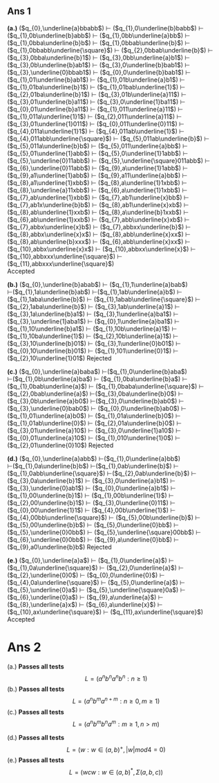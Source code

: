 
## Ans 1
**(a.)** ($q_{0},\underline{a}bbabb$) $\vdash$ ($q_{1},0\underline{b}babb$) $\vdash$ ($q_{1},0b\underline{b}abb$) $\vdash$ ($q_{1},0bb\underline{a}bb$) $\vdash$  ($q_{1},0bba\underline{b}b$) $\vdash$ ($q_{1},0bbab\underline{b}$) $\vdash$ ($q_{1},0bbabb\underline{\square}$) $\vdash$ ($q_{2},0bbab\underline{b}$) $\vdash$ ($q_{3},0bba\underline{b}1$) $\vdash$ ($q_{3},0bb\underline{a}b1$) $\vdash$ ($q_{3},0b\underline{b}ab1$) $\vdash$ ($q_{3},0\underline{b}bab1$) $\vdash$ ($q_{3},\underline{0}bbab1$) $\vdash$ ($q_{0},0\underline{b}bab1$) $\vdash$ ($q_{1},01\underline{b}ab1$) $\vdash$ ($q_{1},01b\underline{a}b1$) $\vdash$ ($q_{1},01ba\underline{b}1$) $\vdash$ ($q_{1},01bab\underline{1}$) $\vdash$ ($q_{2},01ba\underline{b}1$) $\vdash$ ($q_{3},01b\underline{a}11$) $\vdash$ ($q_{3},01\underline{b}a11$) $\vdash$ ($q_{3},0\underline{1}ba11$) $\vdash$ ($q_{0},01\underline{b}a11$) $\vdash$ ($q_{1},011\underline{a}11$) $\vdash$ ($q_{1},011a\underline{1}1$) $\vdash$ ($q_{2},011\underline{a}11$) $\vdash$ ($q_{3},01\underline{1}011$) $\vdash$ ($q_{0},011\underline{0}11$) $\vdash$ ($q_{4},011a\underline{1}1$) $\vdash$ ($q_{4},011ab\underline{1}$) $\vdash$ ($q_{4},011abb\underline{\square}$) $\vdash$ ($q_{5},011ab\underline{b}$) $\vdash$ ($q_{5},011a\underline{b}b$) $\vdash$ ($q_{5},011\underline{a}bb$) $\vdash$ ($q_{5},01\underline{1}abb$) $\vdash$ ($q_{5},0\underline{1}1abb$) $\vdash$ ($q_{5},\underline{0}11abb$) $\vdash$ ($q_{5},\underline{\square}011abb$) $\vdash$ ($q_{6},\underline{0}11abb$) $\vdash$ ($q_{9},a\underline{1}1abb$) $\vdash$ ($q_{9},a1\underline{1}abb$) $\vdash$ ($q_{9},a11\underline{a}bb$) $\vdash$ ($q_{8},a1\underline{1}xbb$) $\vdash$ ($q_{8},a\underline{1}1xbb$) $\vdash$ ($q_{8},\underline{a}11xbb$) $\vdash$ ($q_{6},a\underline{1}1xbb$) $\vdash$ ($q_{7},ab\underline{1}xbb$) $\vdash$ ($q_{7},ab1\underline{x}bb$) $\vdash$ ($q_{7},ab1x\underline{b}b$) $\vdash$ ($q_{8},ab1\underline{x}xb$) $\vdash$  ($q_{8},ab\underline{1}xxb$) $\vdash$  ($q_{8},a\underline{b}1xxb$) $\vdash$  ($q_{6},ab\underline{1}xxb$) $\vdash$  ($q_{7},abb\underline{x}xb$) $\vdash$  ($q_{7},abbx\underline{x}b$) $\vdash$  ($q_{7},abbxx\underline{b}$) $\vdash$  ($q_{8},abbx\underline{x}x$) $\vdash$  ($q_{8},abb\underline{x}xx$) $\vdash$  ($q_{8},ab\underline{b}xxx$) $\vdash$  ($q_{6},abb\underline{x}xx$) $\vdash$  ($q_{10},abbx\underline{x}x$) $\vdash$  ($q_{10},abbxx\underline{x}$) $\vdash$  ($q_{10},abbxxx\underline{\square}$) $\vdash$  ($q_{11},abbxxx\underline{\square}$)  
Accepted

**(b.)** ($q_{0},\underline{b}abab$) $\vdash$ ($q_{1},1\underline{a}bab$) $\vdash$($q_{1},1a\underline{b}ab$) $\vdash$($q_{1},1ab\underline{a}b$) $\vdash$ ($q_{1},1aba\underline{b}$) $\vdash$ ($q_{1},1abab\underline{\square}$) $\vdash$ ($q_{2},1aba\underline{b}$) $\vdash$ ($q_{3},1ab\underline{a}1$) $\vdash$ ($q_{3},1a\underline{b}a1$) $\vdash$ ($q_{3},1\underline{a}ba1$) $\vdash$ ($q_{3},\underline{1}aba1$) $\vdash$ ($q_{0},1\underline{a}ba1$) $\vdash$ ($q_{1},10\underline{b}a1$) $\vdash$ ($q_{1},10b\underline{a}1$) $\vdash$ ($q_{1},10ba\underline{1}$) $\vdash$ ($q_{2},10b\underline{a}1$) $\vdash$ ($q_{3},10\underline{b}01$) $\vdash$ ($q_{3},1\underline{0}b01$) $\vdash$ ($q_{0},10\underline{b}01$) $\vdash$ ($q_{1},101\underline{0}1$) $\vdash$ ($q_{2},10\underline{1}01$) 
Rejected

**(c.)**  ($q_{0},\underline{a}baba$) $\vdash$($q_{1},0\underline{b}aba$) $\vdash$($q_{1},0b\underline{a}ba$) $\vdash$ ($q_{1},0ba\underline{b}a$) $\vdash$ ($q_{1},0bab\underline{a}$) $\vdash$ ($q_{1},0baba\underline{\square}$) $\vdash$ ($q_{2},0bab\underline{a}$) $\vdash$($q_{3},0ba\underline{b}0$) $\vdash$ ($q_{3},0b\underline{a}b0$) $\vdash$($q_{3},0\underline{b}ab0$) $\vdash$ ($q_{3},\underline{0}bab0$) $\vdash$ ($q_{0},0\underline{b}ab0$) $\vdash$ ($q_{1},01\underline{a}b0$) $\vdash$ ($q_{1},01a\underline{b}0$) $\vdash$ ($q_{1},01ab\underline{0}$) $\vdash$ ($q_{2},01a\underline{b}0$) $\vdash$ ($q_{3},01\underline{a}10$) $\vdash$ ($q_{3},0\underline{1}a10$) $\vdash$ ($q_{0},01\underline{a}10$) $\vdash$ ($q_{1},010\underline{1}0$) $\vdash$ ($q_{2},01\underline{0}10$) 
Rejected

**(d.)** ($q_{0},\underline{a}abb$) $\vdash$($q_{1},0\underline{a}bb$) $\vdash$($q_{1},0a\underline{b}b$) $\vdash$($q_{1},0ab\underline{b}$) $\vdash$ ($q_{1},0abb\underline{\square}$) $\vdash$($q_{2},0ab\underline{b}$) $\vdash$ ($q_{3},0a\underline{b}1$) $\vdash$ ($q_{3},0\underline{a}b1$) $\vdash$ ($q_{3},\underline{0}ab1$) $\vdash$ ($q_{0},0\underline{a}b1$) $\vdash$ ($q_{1},00\underline{b}1$) $\vdash$ ($q_{1},00b\underline{1}$) $\vdash$ ($q_{2},00\underline{b}1$) $\vdash$ ($q_{3},0\underline{0}11$) $\vdash$ ($q_{0},00\underline{1}1$) $\vdash$ ($q_{4},00b\underline{1}$) $\vdash$ ($q_{4},00bb\underline{\square}$) $\vdash$ ($q_{5},00b\underline{b}$) $\vdash$ ($q_{5},00\underline{b}b$) $\vdash$ ($q_{5},0\underline{0}bb$) $\vdash$ ($q_{5},\underline{0}0bb$) $\vdash$ ($q_{5},\underline{\square}00bb$) $\vdash$ ($q_{6},\underline{0}0bb$) $\vdash$ ($q_{9},a\underline{0}bb$) $\vdash$ ($q_{9},a0\underline{b}b$) 
Rejected

**(e.)** ($q_{0},\underline{a}a$) $\vdash$  ($q_{1},0\underline{a}$) $\vdash$ ($q_{1},0a\underline{\square}$) $\vdash$ ($q_{2},0\underline{a}$) $\vdash$ ($q_{2},\underline{0}0$) $\vdash$ ($q_{0},0\underline{0}$) $\vdash$ ($q_{4},0a\underline{\square}$) $\vdash$ ($q_{5},0\underline{a}$) $\vdash$ ($q_{5},\underline{0}a$) $\vdash$ ($q_{5},\underline{\square}0a$) $\vdash$ ($q_{6},\underline{0}a$) $\vdash$ ($q_{9},a\underline{a}$) $\vdash$ ($q_{8},\underline{a}x$) $\vdash$ ($q_{6},a\underline{x}$) $\vdash$ ($q_{10},ax\underline{\square}$) $\vdash$ ($q_{11},ax\underline{\square}$) 
Accepted


# Ans 2
(a.) **Passes all tests**
$$L=(a^{n}b^{n}a^{n}b^{n}:n\ge 1)$$
(b.) **Passes all tests**
$$L= (a^{n}b^{m}a^{n+m} : n \ge 0, m \ge 1)$$
(c.) **Passes all tests**
$$L=(a^{n}b^{m}b^{n}a^{m}:m \ge 1,n > m)$$


(d.) **Passes all tests**
$$L=(w:w\in (a,b)^{+},|w| mod4=0)$$
(e.) **Passes all tests**
$$L=(wcw:w\in (a,b)^{*},\Sigma(a,b,c))$$